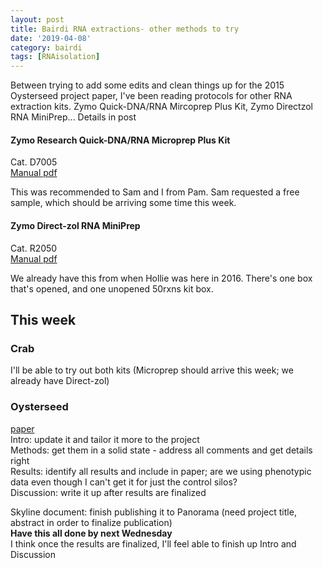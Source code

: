 ```yaml
---
layout: post
title: Bairdi RNA extractions- other methods to try
date: '2019-04-08'
category: bairdi
tags: [RNAisolation]
---
```

Between trying to add some edits and clean things up for the 2015 Oysterseed project paper, I've been reading protocols for other RNA extraction kits. Zymo Quick-DNA/RNA Mircoprep Plus Kit, Zymo Directzol RNA MiniPrep... Details in post

#### Zymo Research Quick-DNA/RNA Microprep Plus Kit
Cat. D7005        
[Manual pdf](https://files.zymoresearch.com/protocols/_d7005_quick-dna-rna_microprep_plus_kit.pdf)

This was recommended to Sam and I from Pam. Sam requested a free sample, which should be arriving some time this week. 

#### Zymo Direct-zol RNA MiniPrep
Cat. R2050       
[Manual pdf](https://github.com/RobertsLab/resources/blob/master/protocols/Commercial_Protocols/ZymoResearch_Directzol_RNA_MiniPrep.pdf)

We already have this from when Hollie was here in 2016. There's one box that's opened, and one unopened 50rxns kit box. 

## This week
### Crab         
I'll be able to try out both kits (Microprep should arrive this week; we already have Direct-zol)     

### Oysterseed   
[paper](https://docs.google.com/document/d/1OaYNzlOJr5QibCYt8--GMNGvXlzHPR9_daCkNUVkj-U/edit)      
Intro: update it and tailor it more to the project                      
Methods: get them in a solid state - address all comments and get details right       
Results: identify all results and include in paper; are we using phenotypic data even though I can't get it for just the control silos?            
Discussion: write it up after results are finalized     

Skyline document: finish publishing it to Panorama (need project title, abstract in order to finalize publication)     
**Have this all done by next Wednesday**         
I think once the results are finalized, I'll feel able to finish up Intro and Discussion  

